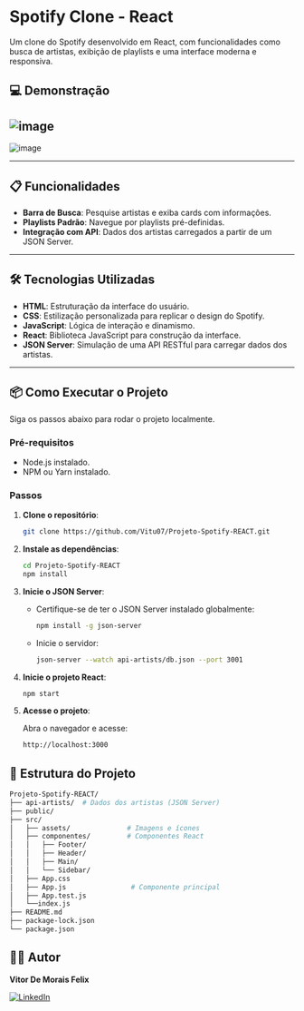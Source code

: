 # Spotify Clone - React

Um clone do Spotify desenvolvido em React, com funcionalidades como busca de artistas, exibição de playlists e uma interface moderna e responsiva.

## 💻 Demonstração

![image](https://github.com/user-attachments/assets/4eaa4ccf-45e8-4026-8d7e-66e82a3826f7)
---
![image](https://github.com/user-attachments/assets/2d13ed7a-2df9-46b6-af3c-eebfb32d5818)


---

## 📋 Funcionalidades

- **Barra de Busca**: Pesquise artistas e exiba cards com informações.
- **Playlists Padrão**: Navegue por playlists pré-definidas.
- **Integração com API**: Dados dos artistas carregados a partir de um JSON Server.

---

## 🛠️ Tecnologias Utilizadas

- **HTML**: Estruturação da interface do usuário.
- **CSS**: Estilização personalizada para replicar o design do Spotify.
- **JavaScript**: Lógica de interação e dinamismo.
- **React**: Biblioteca JavaScript para construção da interface.
- **JSON Server**: Simulação de uma API RESTful para carregar dados dos artistas.

---

## 📦 Como Executar o Projeto

Siga os passos abaixo para rodar o projeto localmente.

### Pré-requisitos

- Node.js instalado.
- NPM ou Yarn instalado.

### Passos

1. **Clone o repositório**:
   ```bash
   git clone https://github.com/Vitu07/Projeto-Spotify-REACT.git
   ```
2. **Instale as dependências**:
   ```bash
   cd Projeto-Spotify-REACT
   npm install
   ```
3. **Inicie o JSON Server**:
   - Certifique-se de ter o JSON Server instalado globalmente:
     ```bash
     npm install -g json-server
     ```
   - Inicie o servidor:
     ```bash
     json-server --watch api-artists/db.json --port 3001
     ```
4. **Inicie o projeto React**:
   ```bash
   npm start
   ```
6. **Acesse o projeto**:

    Abra o navegador e acesse:
   ```bash
   http://localhost:3000
   ```
## 🧩 Estrutura do Projeto
   ```bash
Projeto-Spotify-REACT/
├── api-artists/  # Dados dos artistas (JSON Server)
├── public/
├── src/
│   ├── assets/              # Imagens e ícones
│   ├── componentes/         # Componentes React
│   │   ├── Footer/
│   │   ├── Header/
│   │   ├── Main/
│   │   └── Sidebar/
│   ├── App.css
│   ├── App.js                # Componente principal
│   ├── App.test.js       
│   └──index.js 
├── README.md   
├── package-lock.json
└── package.json
  ```
## 👨‍💻 Autor
 **Vitor De Morais Felix** 
 
[![LinkedIn](https://img.shields.io/badge/LinkedIn-0077B5?style=for-the-badge&logo=linkedin&logoColor=white)](https://www.linkedin.com/in/vitor-de-morais-a84b53247/) 
